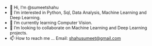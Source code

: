 - 👋 Hi, I’m @sumeetshahu
- 👀 I’m interested in Python, Sql, Data Analysis, Machine Learning and Deep Learning.
- 🌱 I’m currently learning Computer Vision.
- 💞️ I’m looking to collaborate on Machine Learning and Deep Learning projects.
- 📫 How to reach me ... Email: shahusumeet@gmail.com

<!---
sumeetshahu/sumeetshahu is a ✨ special ✨ repository because its `README.md` (this file) appears on your GitHub profile.
You can click the Preview link to take a look at your changes.
--->
